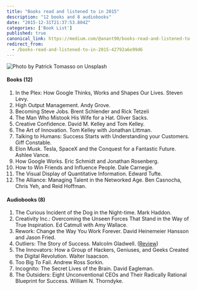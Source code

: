 ```yaml
---
title: "Books read and listened to in 2015"
description: "12 books and 8 audiobooks"
date: "2015-12-31T21:37:53.804Z"
categories: ['Book List']
published: true
canonical_link: https://medium.com/@anant90/books-read-and-listened-to-in-2015-42792a6e99d6
redirect_from:
  - /books-read-and-listened-to-in-2015-42792a6e99d6
---
```


![Photo by [Patrick Tomasso](https://unsplash.com/photos/Oaqk7qqNh_c) on [Unsplash](https://unsplash.com/)](/assets/blog/books-read-and-listened-to-in-2015/asset-1.jpeg)

#### Books (12)

1.  In the Plex: How Google Thinks, Works and Shapes Our Lives. Steven Levy.
2.  High Output Management. Andy Grove.
3.  Becoming Steve Jobs. Brent Schlender and Rick Tetzeli
4.  The Man Who Mistook His Wife for a Hat. Oliver Sacks.
5.  Creative Confidence. David M. Kelley and Tom Kelley.
6.  The Art of Innovation. Tom Kelley with Jonathan Littman.
7.  Talking to Humans: Success Starts with Understanding your Customers. Giff Constable.
8.  Elon Musk. Tesla, SpaceX and the Conquest for a Fantastic Future. Ashlee Vance.
9.  How Google Works. Eric Schmidt and Jonathan Rosenberg.
10.  How to Win Friends and Influence People. Dale Carnegie.
11.  The Visual Display of Quantitative Information. Edward Tufte.
12.  The Alliance: Managing Talent in the Networked Age. Ben Casnocha, Chris Yeh, and Reid Hoffman.

#### Audiobooks (8)

1.  The Curious Incident of the Dog in the Night-time. Mark Haddon.
2.  Creativity Inc.: Overcoming the Unseen Forces That Stand in the Way of True Inspiration. Ed Catmull with Amy Wallace.
3.  Rework: Change the Way You Work Forever. David Heinemeier Hansson and Jason Fried.
4.  Outliers: The Story of Success. Malcolm Gladwell. ([Review](https://anantjain.dev/outliers-the-story-of-success/))
5.  The Innovators: How a Group of Hackers, Geniuses, and Geeks Created the Digital Revolution. Walter Isaacson.
6.  Too Big To Fail. Andrew Ross Sorkin.
7.  Incognito: The Secret Lives of the Brain. David Eagleman.
8.  The Outsiders: Eight Unconventional CEOs and Their Radically Rational Blueprint for Success. William N. Thorndyke.
